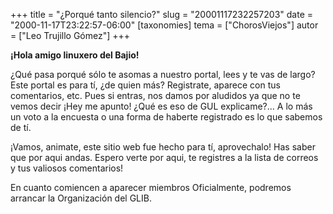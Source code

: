 +++
title = "¿Porqué tanto silencio?"
slug = "20001117232257203"
date = "2000-11-17T23:22:57-06:00"
[taxonomies]
tema = ["ChorosViejos"]
autor = ["Leo Trujillo Gómez"]
+++

**¡Hola amigo linuxero del Bajio!**

¿Qué pasa porqué sólo te asomas a nuestro portal, lees y te vas de
largo? Este portal es para tí, ¿de quien más? Registrate, aparece con
tus comentarios, etc. Pues si entras, nos damos por aludidos ya que no
te vemos decir ¡Hey me apunto! ¿Qué es eso de GUL explicame?... A lo más
un voto a la encuesta o una forma de haberte registrado es lo que
sabemos de tí.

¡Vamos, animate, este sitio web fue hecho para tí, aprovechalo! Has
saber que por aqui andas. Espero verte por aqui, te registres a la lista
de correos y tus valiosos comentarios!

En cuanto comiencen a aparecer miembros Oficialmente, podremos arrancar
la Organización del GLIB.
